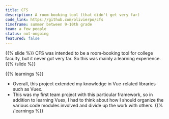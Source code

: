 ```yaml
---
title: CFS
description: A room-booking tool (that didn't get very far)
code_link: https://github.com/olivierpo/cfs
timeframe: summer between 9-10th grade
team: a few people
status: not-ongoing
featured: false
---
```

{{% slide %}}
CFS was intended to be a room-booking tool for college faculty, but it never got very far. So this was mainly a learning experience.
{{% /slide %}}

{{% learnings %}}
* Overall, this project extended my knowledge in Vue-related libraries such as Vuex.
* This was my first team project with this particular framework, so in addition to learning Vuex, I had to think about how I should organize the various code modules involved and divide up the work with others.
{{% /learnings %}}
